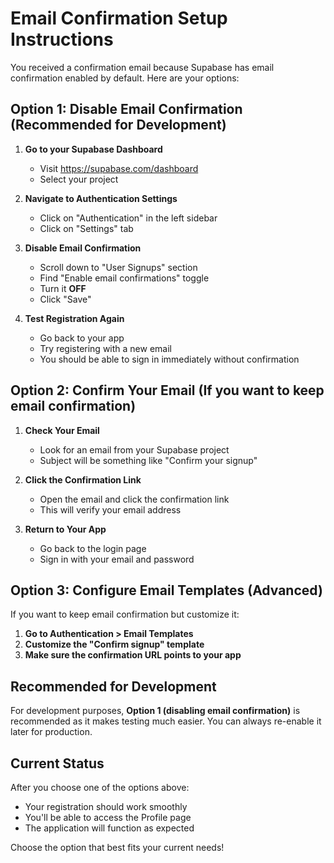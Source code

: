 # Email Confirmation Setup Instructions

You received a confirmation email because Supabase has email confirmation enabled by default. Here are your options:

## Option 1: Disable Email Confirmation (Recommended for Development)

1. **Go to your Supabase Dashboard**
   - Visit https://supabase.com/dashboard
   - Select your project

2. **Navigate to Authentication Settings**
   - Click on "Authentication" in the left sidebar
   - Click on "Settings" tab

3. **Disable Email Confirmation**
   - Scroll down to "User Signups" section
   - Find "Enable email confirmations" toggle
   - Turn it **OFF**
   - Click "Save"

4. **Test Registration Again**
   - Go back to your app
   - Try registering with a new email
   - You should be able to sign in immediately without confirmation

## Option 2: Confirm Your Email (If you want to keep email confirmation)

1. **Check Your Email**
   - Look for an email from your Supabase project
   - Subject will be something like "Confirm your signup"

2. **Click the Confirmation Link**
   - Open the email and click the confirmation link
   - This will verify your email address

3. **Return to Your App**
   - Go back to the login page
   - Sign in with your email and password

## Option 3: Configure Email Templates (Advanced)

If you want to keep email confirmation but customize it:

1. **Go to Authentication > Email Templates**
2. **Customize the "Confirm signup" template**
3. **Make sure the confirmation URL points to your app**

## Recommended for Development

For development purposes, **Option 1 (disabling email confirmation)** is recommended as it makes testing much easier. You can always re-enable it later for production.

## Current Status

After you choose one of the options above:
- Your registration should work smoothly
- You'll be able to access the Profile page
- The application will function as expected

Choose the option that best fits your current needs!